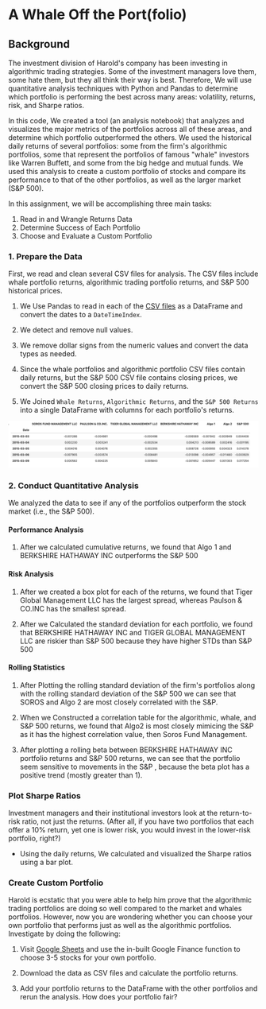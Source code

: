 # A Whale Off the Port(folio)


## Background

The investment division of Harold's company has been investing in algorithmic trading strategies. Some of the investment managers love them, some hate them, but they all think their way is best. Therefore, We will use quantitative analysis techniques with Python and Pandas to determine which portfolio is performing the best across many areas: volatility, returns, risk, and Sharpe ratios.

In this code, We created a tool (an analysis notebook) that analyzes and visualizes the major metrics of the portfolios across all of these areas, and determine which portfolio outperformed the others. We used the historical daily returns of several portfolios: some from the firm's algorithmic portfolios, some that represent the portfolios of famous "whale" investors like Warren Buffett, and some from the big hedge and mutual funds. We used this analysis to create a custom portfolio of stocks and compare its performance to that of the other portfolios, as well as the larger market (S&P 500).

In this assignment, we will be accomplishing three main tasks:

1. Read in and Wrangle Returns Data
2. Determine Success of Each Portfolio
3. Choose and Evaluate a Custom Portfolio


### 1. Prepare the Data

First, we read and clean several CSV files for analysis. The CSV files include whale portfolio returns, algorithmic trading portfolio returns, and S&P 500 historical prices. 

1. We Use Pandas to read in each of the [CSV files](Starter_Code/Resources) as a DataFrame and convert the dates to a `DateTimeIndex`.

2. We detect and remove null values.

3. We remove dollar signs from the numeric values and convert the data types as needed.

4. Since the whale portfolios and algorithmic portfolio CSV files contain daily returns, but the S&P 500 CSV file contains closing prices, we convert the S&P 500 closing prices to daily returns.

5. We Joined `Whale Returns`, `Algorithmic Returns`, and the `S&P 500 Returns` into a single DataFrame with columns for each portfolio's returns.

  ![returns-dataframe.png](Images/returns-dataframe.png)

### 2. Conduct Quantitative Analysis

We analyzed the data to see if any of the portfolios outperform the stock market (i.e., the S&P 500).

#### Performance Analysis

1. After we calculated cumulative returns, we found that Algo 1 and BERKSHIRE HATHAWAY INC outperforms the S&P 500

#### Risk Analysis

1. After we created a box plot for each of the returns, we found that Tiger Global Management LLC has the largest spread, whereas Paulson & CO.INC has the smallest spread.


2. After we Calculated the standard deviation for each portfolio, we found that BERKSHIRE HATHAWAY INC and TIGER GLOBAL MANAGEMENT LLC are riskier than S&P 500 because they have higher STDs than S&P 500


#### Rolling Statistics

1. After Plotting the rolling standard deviation of the firm's portfolios along with the rolling standard deviation of the S&P 500 we can see that SOROS and Algo 2 are most closely correlated with the S&P.


2. When we Constructed a correlation table for the algorithmic, whale, and S&P 500 returns, we found that Algo2 is most closely mimicing the S&P as it has the highest correlation value, then Soros Fund Management. 


3. After plotting a rolling beta between BERKSHIRE HATHAWAY INC portfolio returns and S&P 500 returns, we can see that the portfolio seem sensitive to movements in the S&P , because the beta plot has a positive trend (mostly greater than 1).


### Plot Sharpe Ratios

Investment managers and their institutional investors look at the return-to-risk ratio, not just the returns. (After all, if you have two portfolios that each offer a 10% return, yet one is lower risk, you would invest in the lower-risk portfolio, right?)

- Using the daily returns, We calculated and visualized the Sharpe ratios using a bar plot.


### Create Custom Portfolio

Harold is ecstatic that you were able to help him prove that the algorithmic trading portfolios are doing so well compared to the market and whales portfolios. However, now you are wondering whether you can choose your own portfolio that performs just as well as the algorithmic portfolios. Investigate by doing the following:

1. Visit [Google Sheets](https://docs.google.com/spreadsheets/) and use the in-built Google Finance function to choose 3-5 stocks for your own portfolio.

2. Download the data as CSV files and calculate the portfolio returns.

3. Add your portfolio returns to the DataFrame with the other portfolios and rerun the analysis. How does your portfolio fair?



